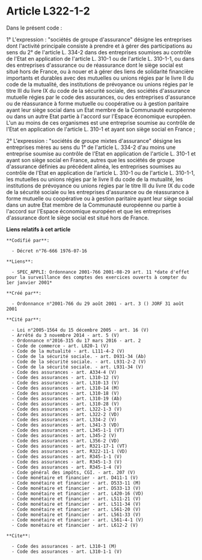 # Article L322-1-2

Dans le présent code :

1° L'expression : "sociétés de groupe d'assurance" désigne les entreprises dont l'activité principale consiste à prendre et à
gérer des participations au sens du 2° de l'article L. 334-2 dans des entreprises soumises au contrôle de l'Etat en
application de l'article L. 310-1 ou de l'article L. 310-1-1, ou dans des entreprises d'assurance ou de réassurance dont le
siège social est situé hors de France, ou à nouer et à gérer des liens de solidarité financière importants et durables avec
des mutuelles ou unions régies par le livre II du code de la mutualité, des institutions de prévoyance ou unions régies par
le titre III du livre IX du code de la sécurité sociale, des sociétés d'assurance mutuelle régies par le code des assurances,
ou des entreprises d'assurance ou de réassurance à forme mutuelle ou coopérative ou à gestion paritaire ayant leur siège
social dans un Etat membre de la Communauté européenne ou dans un autre Etat partie à l'accord sur l'Espace économique
européen. L'un au moins de ces organismes est une entreprise soumise au contrôle de l'Etat en application de l'article L.
310-1 et ayant son siège social en France ;

2° L'expression : "sociétés de groupe mixtes d'assurance" désigne les entreprises mères au sens du 1° de l'article L. 334-2
d'au moins une entreprise soumise au contrôle de l'Etat en application de l'article L. 310-1 et ayant son siège social en
France, autres que les sociétés de groupe d'assurance définies au précédent alinéa, les entreprises soumises au contrôle de
l'Etat en application de l'article L. 310-1 ou de l'article L. 310-1-1, les mutuelles ou unions régies par le livre II du
code de la mutualité, les institutions de prévoyance ou unions régies par le titre III du livre IX du code de la sécurité
sociale ou les entreprises d'assurance ou de réassurance à forme mutuelle ou coopérative ou à gestion paritaire ayant leur
siège social dans un autre Etat membre de la Communauté européenne ou partie à l'accord sur l'Espace économique européen et
que les entreprises d'assurance dont le siège social est situé hors de France.

**Liens relatifs à cet article**

	**Codifié par**:

	  - Décret n°76-666 1976-07-16

	**Liens**:

	  - SPEC_APPLI: Ordonnance 2001-766 2001-08-29 art. 11 *date d'effet pour la surveillance des comptes des exercices ouverts à compter du 1er janvier 2001*

	**Créé par**:

	  - Ordonnance n°2001-766 du 29 août 2001 - art. 3 () JORF 31 août 2001

	**Cité par**:

	  - Loi n°2005-1564 du 15 décembre 2005 - art. 16 (V)
	  - Arrêté du 3 novembre 2014 - art. 5 (V)
	  - Ordonnance n°2016-315 du 17 mars 2016 - art. 2
	  - Code de commerce - art. L820-1 (V)
	  - Code de la mutualité - art. L111-4-2 (V)
	  - Code de la sécurité sociale. - art. D931-34 (Ab)
	  - Code de la sécurité sociale. - art. L931-2-2 (V)
	  - Code de la sécurité sociale. - art. L931-34 (V)
	  - Code des assurances - art. A334-4 (V)
	  - Code des assurances - art. L310-12 (V)
	  - Code des assurances - art. L310-13 (V)
	  - Code des assurances - art. L310-14 (M)
	  - Code des assurances - art. L310-18 (V)
	  - Code des assurances - art. L310-19 (Ab)
	  - Code des assurances - art. L310-28 (V)
	  - Code des assurances - art. L322-1-3 (V)
	  - Code des assurances - art. L322-2 (VD)
	  - Code des assurances - art. L334-2 (V)
	  - Code des assurances - art. L341-3 (VD)
	  - Code des assurances - art. L345-1-1 (VT)
	  - Code des assurances - art. L345-2 (V)
	  - Code des assurances - art. L356-2 (VD)
	  - Code des assurances - art. R321-17-1 (VT)
	  - Code des assurances - art. R322-11-1 (VD)
	  - Code des assurances - art. R345-1-1 (V)
	  - Code des assurances - art. R345-1-3 (V)
	  - Code des assurances - art. R345-1-4 (V)
	  - Code général des impôts, CGI. - art. 207 (V)
	  - Code monétaire et financier - art. D411-1 (V)
	  - Code monétaire et financier - art. D533-11 (M)
	  - Code monétaire et financier - art. D533-13 (V)
	  - Code monétaire et financier - art. L420-16 (VD)
	  - Code monétaire et financier - art. L511-21 (V)
	  - Code monétaire et financier - art. L511-34 (V)
	  - Code monétaire et financier - art. L561-20 (V)
	  - Code monétaire et financier - art. L561-33 (V)
	  - Code monétaire et financier - art. L561-4-1 (V)
	  - Code monétaire et financier - art. L612-2 (V)

	**Cite**:

	  - Code des assurances - art. L310-1 (M)
	  - Code des assurances - art. L310-1-1 (V)
